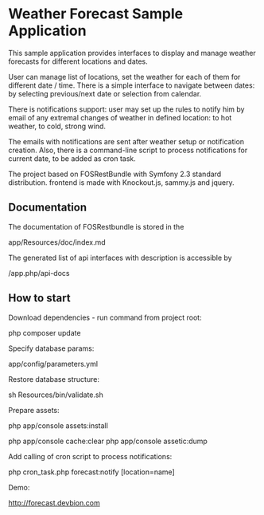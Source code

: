 Weather Forecast Sample Application
======================

This sample application provides interfaces to display and manage weather forecasts
for different locations and dates.

User can manage list of locations, set the weather for each of them for different date / time.
There is a simple interface to navigate between dates: by selecting previous/next date or
selection from calendar.

There is notifications support: user may set up the rules to notify him by email
of any extremal changes of weather in defined location: to hot weather, to cold,
strong wind.

The emails with notifications are sent after weather setup or notification creation.
 Also, there is a command-line script to process notifications for current date, to
 be added as cron task.


The project based on FOSRestBundle with Symfony 2.3 standard distribution.
frontend is made with Knockout.js, sammy.js and jquery.

Documentation
-------------

The documentation of FOSRestbundle is stored in the

app/Resources/doc/index.md

The generated list of api interfaces with description is accessible by

/app.php/api-docs

How to start
------------

Download dependencies - run command  from project root:

php composer update


Specify database params:

app/config/parameters.yml


Restore database structure:

sh Resources/bin/validate.sh

Prepare assets:

php app/console assets:install

php app/console cache:clear
php app/console assetic:dump


Add calling of cron script to process notifications:

php cron_task.php forecast:notify [location=name]

Demo:

http://forecast.devbion.com